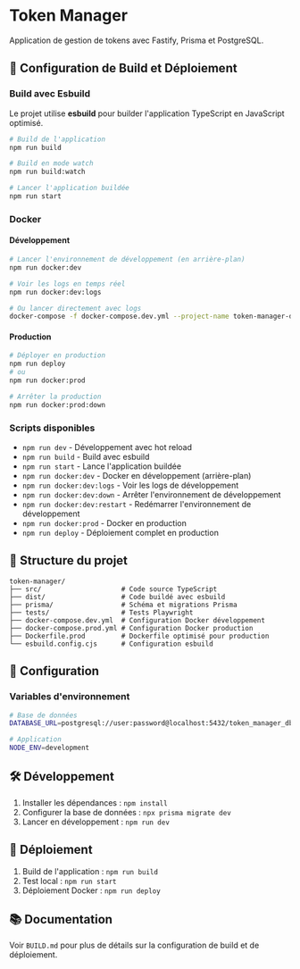 # Token Manager

Application de gestion de tokens avec Fastify, Prisma et PostgreSQL.

## 🚀 Configuration de Build et Déploiement

### Build avec Esbuild

Le projet utilise **esbuild** pour builder l'application TypeScript en JavaScript optimisé.

```bash
# Build de l'application
npm run build

# Build en mode watch
npm run build:watch

# Lancer l'application buildée
npm run start
```

### Docker

#### Développement

```bash
# Lancer l'environnement de développement (en arrière-plan)
npm run docker:dev

# Voir les logs en temps réel
npm run docker:dev:logs

# Ou lancer directement avec logs
docker-compose -f docker-compose.dev.yml --project-name token-manager-dev up --build
```

#### Production

```bash
# Déployer en production
npm run deploy
# ou
npm run docker:prod

# Arrêter la production
npm run docker:prod:down
```

### Scripts disponibles

- `npm run dev` - Développement avec hot reload
- `npm run build` - Build avec esbuild
- `npm run start` - Lance l'application buildée
- `npm run docker:dev` - Docker en développement (arrière-plan)
- `npm run docker:dev:logs` - Voir les logs de développement
- `npm run docker:dev:down` - Arrêter l'environnement de développement
- `npm run docker:dev:restart` - Redémarrer l'environnement de développement
- `npm run docker:prod` - Docker en production
- `npm run deploy` - Déploiement complet en production

## 📁 Structure du projet

```
token-manager/
├── src/                    # Code source TypeScript
├── dist/                   # Code buildé avec esbuild
├── prisma/                 # Schéma et migrations Prisma
├── tests/                  # Tests Playwright
├── docker-compose.dev.yml  # Configuration Docker développement
├── docker-compose.prod.yml # Configuration Docker production
├── Dockerfile.prod         # Dockerfile optimisé pour production
└── esbuild.config.cjs      # Configuration esbuild
```

## 🔧 Configuration

### Variables d'environnement

```bash
# Base de données
DATABASE_URL=postgresql://user:password@localhost:5432/token_manager_db

# Application
NODE_ENV=development
```

## 🛠️ Développement

1. Installer les dépendances : `npm install`
2. Configurer la base de données : `npx prisma migrate dev`
3. Lancer en développement : `npm run dev`

## 🚀 Déploiement

1. Build de l'application : `npm run build`
2. Test local : `npm run start`
3. Déploiement Docker : `npm run deploy`

## 📚 Documentation

Voir `BUILD.md` pour plus de détails sur la configuration de build et de déploiement.
